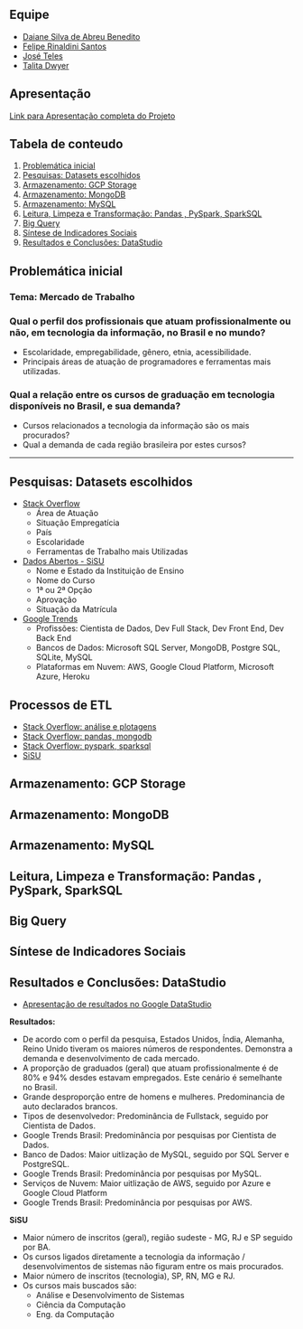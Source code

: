 ## Equipe
- [Daiane Silva de Abreu Benedito](https://www.linkedin.com/in/daiane-silva-de-abreu-benedito-01b41b13a/)
- [Felipe Rinaldini Santos](https://www.linkedin.com/in/felipe-rinaldini-santos/)
- [José Teles](https://www.linkedin.com/in/jose-henrique-teles/)
- [Talita Dwyer](https://www.linkedin.com/in/talitadwyer/)

## Apresentação
[Link para Apresentação completa do Projeto](https://github.com/fe-sts/SoulCode/blob/main/Projeto%20Mercado%20de%20Trabalho%20-%20Tecnologia/Apresenta%C3%A7%C3%A3o_Slides_Canva_Projetos_Final_Mercado_de_Trabalho.pdf)

## Tabela de conteudo
1. [Problemática inicial](#prob)
2. [Pesquisas: Datasets escolhidos](#datasets)
3. [Armazenamento: GCP Storage](#gcp)
4. [Armazenamento: MongoDB](#mongo)
5. [Armazenamento: MySQL](#mysql)
6. [Leitura, Limpeza e Transformação: Pandas , PySpark, SparkSQL](#etl)
7. [Big Query](#big)
8. [Síntese de Indicadores Sociais](#sintese)
9. [Resultados e Conclusões: DataStudio](#datastudio)

<div id='prob'/>

## Problemática inicial

### **Tema**: Mercado de Trabalho

 ### Qual o perfil dos profissionais que atuam profissionalmente ou não, em tecnologia da informação, no Brasil e no mundo?
- Escolaridade, empregabilidade, gênero, etnia, acessibilidade.
- Principais áreas de atuação de programadores e ferramentas mais utilizadas.

### Qual a relação entre os cursos de graduação em tecnologia disponíveis no Brasil, e sua demanda?
 - Cursos relacionados a tecnologia da informação são os mais procurados?
 - Qual a demanda de cada região brasileira por estes cursos?
----
<div id='datasets'/>

## Pesquisas: Datasets escolhidos
 - [Stack Overflow](https://insights.stackoverflow.com/survey/)
	- Área de Atuação
	- Situação Empregatícia
	- País
	- Escolaridade
	- Ferramentas de Trabalho mais Utilizadas
 - [Dados Abertos - SiSU](https://dados.gov.br/dataset/ensino-superior-sisu-sistema-de-selecao-unificada)
	- Nome e Estado da Instituição de Ensino
	-   Nome do Curso
	-   1ª ou 2ª Opção
	-   Aprovação
	-   Situação da Matrícula
 - [Google Trends](https://trends.google.com.br/trends/?geo=BR)
	- Profissões: Cientista de Dados, Dev Full Stack, Dev Front End, Dev Back End
	- Bancos de Dados: Microsoft SQL Server, MongoDB, Postgre SQL, SQLite, MySQL
	- Plataformas em Nuvem: AWS, Google Cloud Platform, Microsoft Azure, Heroku
	
	
<div id='etl'/>

## Processos de ETL
- [Stack Overflow: análise e plotagens](https://github.com/fe-sts/SoulCode/blob/main/Projeto%20Mercado%20de%20Trabalho%20-%20Tecnologia/1PF_Pandas_analise_plotagem_stack_overflow_2021.ipynb)
- [Stack Overflow: pandas, mongodb](https://github.com/fe-sts/SoulCode/blob/main/Projeto%20Mercado%20de%20Trabalho%20-%20Tecnologia/PF_Pandas_Mongo_stack_overflow_2021.ipynb)
- [Stack Overflow: pyspark, sparksql](https://github.com/fe-sts/SoulCode/blob/main/Projeto%20Mercado%20de%20Trabalho%20-%20Tecnologia/PF_Pyspark_stack_overflow_2021.ipynb)
- [SiSU](https://github.com/fe-sts/SoulCode/blob/main/Projeto%20Mercado%20de%20Trabalho%20-%20Tecnologia/PF_sisu_final_pynb.ipynb)
<div id='gcp'/>

## Armazenamento: GCP Storage
<div id='mongo'/>

## Armazenamento: MongoDB
<div id='mysql'/>

## Armazenamento: MySQL
<div id='etl'/>

## Leitura, Limpeza e Transformação: Pandas , PySpark, SparkSQL
<div id='big'/>

## Big Query
<div id='sintese'/>

## Síntese de Indicadores Sociais
<div id='datastudio'/>

## Resultados e Conclusões: DataStudio
- [Apresentação de resultados no Google DataStudio](https://github.com/fe-sts/SoulCode/blob/main/Projeto%20Mercado%20de%20Trabalho%20-%20Tecnologia/Apresenta%C3%A7%C3%A3o_DataStudio_Projeto_Final_Mercado_de_TrabalhoT.pdf)

**Resultados:**
- De acordo com o perfil da pesquisa, Estados Unidos, Índia, Alemanha, Reino Unido tiveram os maiores números de respondentes. Demonstra a demanda e desenvolvimento de cada mercado.
- A proporção de graduados (geral) que atuam profissionalmente é de 80% e 94% desdes estavam empregados. Este cenário é semelhante no Brasil.
- Grande desproporção entre de homens e mulheres. Predominancia de auto declarados brancos.
- Tipos de desenvolvedor: Predominância de Fullstack, seguido por Cientista de Dados.
- Google Trends Brasil: Predominância por pesquisas por Cientista de Dados.
- Banco de Dados: Maior uitlização de MySQL, seguido por SQL Server e PostgreSQL.
- Google Trends Brasil: Predominância por pesquisas por MySQL.
- Serviços de Nuvem: Maior uitlização de AWS, seguido por Azure e Google Cloud Platform
- Google Trends Brasil: Predominância por pesquisas por AWS.

**SiSU**
- Maior número de inscritos (geral), região sudeste - MG, RJ e SP seguido por BA.
- Os cursos ligados diretamente a tecnologia da informação / desenvolvimentos de sistemas não figuram entre os mais procurados.
- Maior número de inscritos (tecnologia), SP, RN, MG e RJ.
- Os cursos mais buscados são:
	- Análise e Desenvolvimento de Sistemas
	- Ciência da Computação
	- Eng. da Computação


